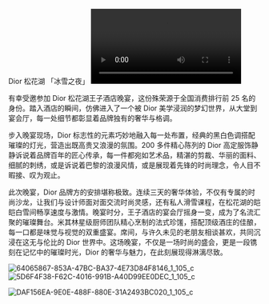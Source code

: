 Dior 松花湖 「冰雪之夜」
<video src="C:\Users\Administrator\Documents\myworknet\02worknet\public\images\dior01\dior.mp4"></video>

有幸受邀参加 Dior 松花湖王子酒店晚宴，这份殊荣源于全国消费排行前 25 名的身份。踏入酒店的瞬间，仿佛进入了一个被 Dior 美学浸润的梦幻世界，从大堂到宴会厅，每一处细节都彰显着品牌独有的奢华与格调。

步入晚宴现场，Dior 标志性的元素巧妙地融入每一处布置，经典的黑白色调搭配璀璨的灯光，营造出既高贵又浪漫的氛围。200 多件精心陈列的 Dior 高定服饰静静诉说着品牌百年的匠心传承，每一件都宛如艺术品，精湛的剪裁、华丽的面料、细腻的刺绣，或是诉说着巴黎的浪漫风情，或是展现着先锋的时尚理念，令人目不暇接、叹为观止。

此次晚宴，Dior 品牌方的安排堪称极致。连续三天的奢华体验，不仅有专属的时尚沙龙，让我们与设计师面对面交流时尚灵感，还有私人滑雪课程，在松花湖的皑皑白雪间畅享速度与激情。晚宴时分，王子酒店的宴会厅摇身一变，成为了名流汇聚的璀璨舞台。米其林星级厨师团队精心烹制的法式珍馐，搭配顶级酒庄的佳酿，每一口都是味觉与视觉的双重盛宴。席间，与许久未见的老朋友相谈甚欢，共同沉浸在这无与伦比的 Dior 世界中。这场晚宴，不仅是一场时尚的盛会，更是一段镌刻在记忆中的璀璨时光，Dior 的奢华与魅力，在此刻展现得淋漓尽致。

![64065867-853A-47BC-BA37-4E73D84F8146_1_105_c](C:\Users\Administrator\Documents\myworknet\02worknet\public\images\dior01\64065867-853A-47BC-BA37-4E73D84F8146_1_105_c.jpeg)![5D6F4F38-F62C-4016-991B-A40D99EE0DEC_1_105_c](C:\Users\Administrator\Documents\myworknet\02worknet\public\images\dior01\5D6F4F38-F62C-4016-991B-A40D99EE0DEC_1_105_c.jpeg)

![DAF156EA-9E0E-488F-880E-31A2493BC020_1_105_c](C:\Users\Administrator\Documents\myworknet\02worknet\public\images\dior01\DAF156EA-9E0E-488F-880E-31A2493BC020_1_105_c.jpeg)

